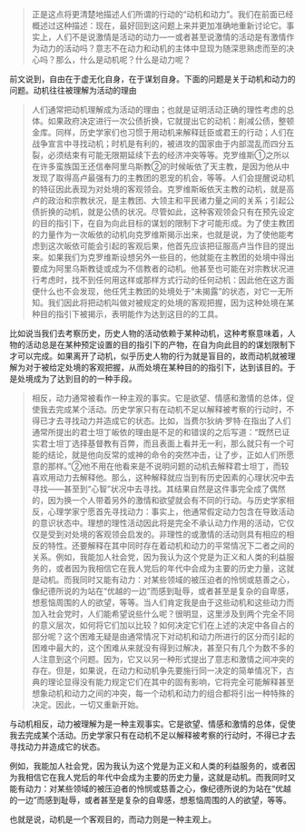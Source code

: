 <blockquote data-pid="-jNUOTUs">正是这点将更清楚地描述人们所谓的行动的“动机和动力”。我们在前面已经概述过这种描述：现在，最好回到这问题上来并更加准确地重新讨论它。事实上，人们不是说激情是活动的动力—一或者甚至说激情的活动是有激情作为动力的活动吗？意志不在动力和动机的主体中显现为随深思熟虑而至的决心吗？那么，什么是动机呢？什么是动力呢？</blockquote><p data-pid="ArarqJGG">前文说到，自由在于虚无化自身，在于谋划自身。下面的问题是关于动机和动力的问题。动机往往被理解为活动的理由</p><blockquote data-pid="9bNERrXj">人们通常把动机理解成为活动的理由；也就是证明活动正确的理性考虑的总体。如果政府决定进行一次公债折换，它就提出它的动机：削减公债，整顿金库。同样，历史学家们也习惯于用动机来解释廷臣或君王的行动；人们在战争宣言中寻找动机；时机是有利的，被进攻的国家由于内部混乱而四分五裂，必须结束有可能无限期延续下去的经济冲突等等。克罗维斯①之所以在许多蛮族国王还信奉阿里乌斯教②的时候皈依了天主教，是因为他从中发现了取得高卢最强有力的主教团的恩宠的机会，等等。人们会提醒说动机的特征因此表现为对处境的客观领会。克罗维斯皈依天主教的动机，就是高卢的政治和宗教状况，是主教团、大领主和平民诸力量之间的关系；引起公债折换的动机，就是公债的状况。尽管如此，这种客观领会只有在预先设定的目的指引下，在自为向此目标的谋划的限制下才可能形成。为了使主教团的力量作为一次皈依的动机向克罗维斯揭示出来，也就是说，为了使他能考虑到这次皈依可能会引起的客观后果，他首先应该把征服高卢当作目的提出来。如果我们为克罗维斯设想另外一些目的，他就能在主教团的处境中得出要成为阿里乌斯教徒或成为不信教者的动机。他甚至也可能在对宗教状况进行考虑时，找不到任何用这样或那样方式行动的任何动机：因此他在这方面便什么也不会发现，他任凭主教团的处境处于“未揭露”的状态，对它一无所知。我们因此将把动机叫做对被规定的处境的客观把握，因为这种处境在某种目的指引下被揭示，表明能作为达到这目的的工具。</blockquote><p data-pid="T7uT8vDG">比如说当我们去考察历史，历史人物的活动依赖于某种动机，这种考察意味着，人物的活动总是在某种预定设置的目的指引下的产物，在自为向此目的的谋划限制下才可以完成。如果离开了动机，似乎历史人物的行为就是盲目的，故而动机就被理解为对于被给定处境的客观把握，从而处境在某种目的的指引下，达到该目的。于是处境成为了达到目的的一种手段。</p><blockquote data-pid="QpDkblAC">相反，动力通常被看作一种主观的事实。它是欲望、情感和激情的总体，促使我去完成某个活动。历史学家只有在动机不足以解释被考察的行动时，不得已才去寻找动力并造成它的状态。比如，当费尔狄纳·罗特·在指出了人们通常所提出的君士坦丁皈依的理由是不足的和错误的之后写道：“既然已证实君士坦丁选择基督教有百弊，而且表面上看并无一利，那么就只有一个可能的结论，就是他向反常的或神的命令的突然冲击，让了步，正如人们所愿意的那样。”②他不用在他看来是不说明问题的动机去解释君士坦丁，而较喜欢用动力去解释他。那么，这种解释就应当到有历史因素的心理状况中去寻找——甚至到“心智”状况中去寻找。其结果自然是这件事完全成了偶然的，因为换一个人带着另外的激情和欲望就会有不同的行动。与历史学家相反，心理学家宁愿首先寻找动力：事实上，他通常假定动力包含在导致活动的意识状态中。理想的理性活动因此将是完全不承认动力作用的活动，它仅仅是受到对处境的客观领会启发的。非理性的或激情的活动则具有相应的相反的特性。还要解释在其中同时存在着动机和动力的平常情况下二者之间的关系。例如，我能加人社会党，因为我认为这个党是为正义和人类的利益服务的，或者因为我相信它在我人党后的年代中会成为主要的历史力量，这就是动机。而我同时又能有动力：对某些领域的被压迫者的怜悯或慈善之心，像纪德所说的为站在“优越的一边”而感到耻辱，或者甚至是复杂的自卑感，想惹恼周围的人的欲望，等等。当人们肯定我是由于这些动机和这些动力而加入社会党时，人们能希望说些什么呢？很明显，这里涉及到两个完全不同的意义层次，如何将它们加以比较？如何决定它们在上述的决定中各自占的部分呢？这个困难无疑是由通常情况下对动机和动力所进行的区分而引起的困难中最大的，这个困难从来就没有得到过解决，甚至只有几个为数不多的人注意到这个问题。因为，它又以另一种形式提出了意志和激情之间冲突的存在。但是，如果说，在动力和动机争先要施行同一决定的简单情况下，古典的理论显得没有能力规定它们在其中的固有影响，它将完全可能解释甚至想象动机和动力之间的冲突，每一个动机和动力的组合都将引出一种特殊的决定。因此，一切又重新开始。</blockquote><p data-pid="Re5Cm-aQ">与动机相反，动力被理解为是一种主观事实。它是欲望、情感和激情的总体，促使我去完成某个活动。历史学家只有在动机不足以解释被考察的行动时，不得已才去寻找动力并造成它的状态。</p><p data-pid="86rX-zRO">例如，我能加人社会党，因为我认为这个党是为正义和人类的利益服务的，或者因为我相信它在我人党后的年代中会成为主要的历史力量，这就是动机。而我同时又能有动力：对某些领域的被压迫者的怜悯或慈善之心，像纪德所说的为站在“优越的一边”而感到耻辱，或者甚至是复杂的自卑感，想惹恼周围的人的欲望，等等。</p><p data-pid="XiDIxhr9">也就是说，动机是一个客观目的，而动力则是一种主观上。</p><p></p>